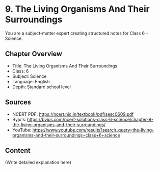 # 9. The Living Organisms And Their Surroundings

You are a subject-matter expert creating structured notes for Class 6 - Science.

## Chapter Overview
- Title: The Living Organisms And Their Surroundings
- Class: 6
- Subject: Science
- Language: English
- Depth: Standard school level

## Sources
- NCERT PDF: https://ncert.nic.in/textbook/pdf/sesc0609.pdf
- Byju's: https://byjus.com/ncert-solutions-class-6-science/chapter-9-the-living-organisms-and-their-surroundings/
- YouTube: https://www.youtube.com/results?search_query=the-living-organisms-and-their-surroundings+class+6+science

## Content
(Write detailed explanation here)
